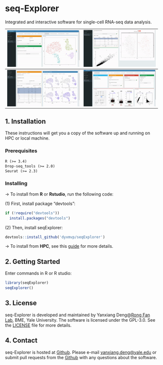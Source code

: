# seq-Explorer
Integrated and interactive software for single-cell RNA-seq data analysis.

![](https://github.com/dyxmvp/Demos/blob/master/seq-Explorer/demo1.gif)   |![](https://github.com/dyxmvp/Demos/blob/master/seq-Explorer/demo2.gif)
:-------------------------:|:-------------------------:
![](https://github.com/dyxmvp/Demos/blob/master/seq-Explorer/demo3.gif)   |![](https://github.com/dyxmvp/Demos/blob/master/seq-Explorer/demo4.gif)


## 1. Installation

These instructions will get you a copy of the software up and running on HPC or local machine.

### Prerequisites

```
R (>= 3.4)
Drop-seq_tools (>= 2.0)
Seurat (>= 2.3)
```

### Installing

-> To install from **R** or **Rstudio**, run the following code:

(1) First, install package “devtools”:
```R
if (!require("devtools"))
  install.packages("devtools")
```
(2) Then, install seqExplorer:
```R
devtools::install_github('dyxmvp/seqExplorer')
```
-> To install from **HPC**, see this [guide](HPC_installation_guide.md) for more details.

## 2. Getting Started

Enter commands in R or R studio:

```R
library(seqExplorer)
seqExplorer()
```

## 3. License

seq-Explorer is developed and maintained by Yanxiang Deng@[Rong Fan Lab](https://www.eng.yale.edu/fanlab/Rong_Fan_Group/Welcome.html), BME, Yale University. The software is licensed under the GPL-3.0. See the [LICENSE](LICENSE) file for more details.

## 4. Contact

seq-Explorer is hosted at [Github](https://github.com/dyxmvp/seqExplorer). Please e-mail [yanxiang.deng@yale.edu](mailto:yanxiang.deng@yale.edu) or submit pull requests from the [Github](https://github.com/dyxmvp/seqExplorer) with any questions about the software.

